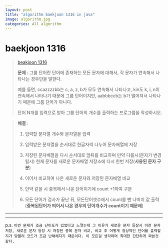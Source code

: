```yaml
---  
layout: post  
title: "algorithm baekjoon 1316 in java"  
image: algorithm.jpg  
categories: All algorithm  
---  
```


# baekjoon 1316  

> [beakjoon 1316](https://www.acmicpc.net/problem/1316)  
>   
> **문제** : 그룹 단어란 단어에 존재하는 모든 문자에 대해서, 각 문자가 연속해서 나타나는 경우만을 말한다.  
> 
> 예를 들면, ccazzzzbb는 c, a, z, b가 모두 연속해서 나타나고, kin도 k, i, n이 연속해서 나타나기 때문에 그룹 단어이지만, aabbbccb는 b가 떨어져서 나타나기 때문에 그룹 단어가 아니다.  
> 
> 단어 N개를 입력으로 받아 그룹 단어의 개수를 출력하는 프로그램을 작성하시오.  

> **해결** :  
> 1. 입력할 문자열 개수와 문자열을 입력  
> 
> 2. 입력받은 문자열을 순서대로 한글자씩 나누어 문자배열에 저장  
> 
> 3. 저장된 문자배열을 다시 순서대로 앞뒤를 비교하며 만약 다를시(문자가 변경될시) 현재 문자를 새로운 문자배열 저장소에 다시 한번 저장(**사용된 문자 구분**)  
> 
> 4. 이어서 비교하여 나온 새로운 문자와 저장된 문자배열 비교  
> 
> 5. 만약 같을 시 중복해서 나온 단어이기에 count +1하여 구분  
> 
> 6. 모든 단어가 검사가 끝난 뒤, 모든단어갯수에서 count를 뺀 나머지 값 출력(**중복된단어가 띄어서 나온 경우의 단어개수가 count이기 때문에**)  

---  

<script src="https://gist.github.com/nnlog/9aafda7687bacf3c677405e9a667cd67.js"></script>  

---   

p.s. `이번 문제가 조금 난이도가 있었다고 느꼇는데 그 이유가 새로운 문자 등장시 이전 문자 저장, 새로운 문자 등장 시 저장된 중복 문자 비교, 비교 후 어떻게 정상적인 단어를 출력할지가 맞물려 코드가 조금 난해해지기 때문이다. 이 모든걸 생각하며 최대한 간단하게 짜본것 같다.`  
